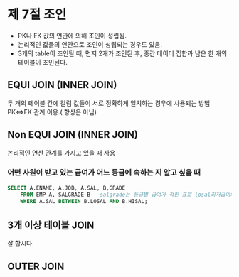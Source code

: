 # 제 7절 조인  
* PK나 FK 값의 연관에 의해 조인이 성립됨.  
* 논리적인 값들의 연관으로 조인이 성립되는 경우도 있음.  
* 3개의 table이 조인될 때, 먼저 2개가 조인된 후, 중간 데이터 집합과 남은 한 개의 테이블이 조인된다.  

## EQUI JOIN (INNER JOIN)  
두 개의 테이블 간에 칼럼 값들이 서로 정확하게 일치하는 경우에 사용되는 방법  
PK<=>FK 관계 이용.( 항상은 아님)

## Non EQUI JOIN (INNER JOIN)  
논리적인 연산 관계를 가지고 있을 때 사용  
### 어떤 사원이 받고 있는 급여가 어느 등급에 속하는 지 알고 싶을 때  
```sql
SELECT A.ENAME, A.JOB, A.SAL, B,GRADE
    FROM EMP A, SALGRADE B --salgrade는 등급별 급여가 적힌 표로 losal최저급여와 hisal최고급여가 적혀있다.
    WHERE A.SAL BETWEEN B.LOSAL AND B.HISAL;
```  
## 3개 이상 테이블 JOIN
잘 합시다

## OUTER JOIN
